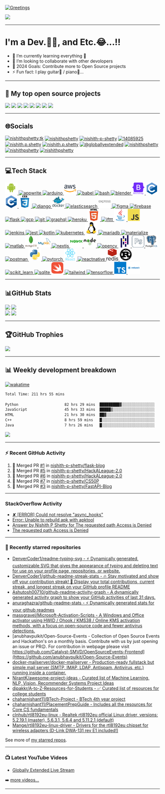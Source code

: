 <!--
### Hi there, I'm Shetty - aka [Nishith P Shetty][website] 👋
-->
[![Greetings](https://readme-typing-svg.demolab.com/?font=Fira+Code&duration=1000&pause=1000&color=00FF00&center=true&vCenter=true&width=550&lines=Hi+there%2C+I%27m+Shetty+-+aka+Nishith+P+Shetty+%F0%9F%91%8B)](https://nishithpshetty.tk)
<!--
[website]: https://nishithpshetty.tk
-->
![](https://visitor-ctr.nishithpshetty.tk/api?name=github&operation=increment)

---

# I'm a Dev.🧑‍💻, and Etc.😂...!!
* 🌱 I’m currently learning everything 🤣
* 👯 I’m looking to collaborate with other devolopers
* 🥅 2024 Goals: Contribute more to Open Source projects
* ⚡ Fun fact: I play guitar🎸 / piano🎹...

---

## 📘 My top open source projects

[![](https://github-readme-stats.vercel.app/api/pin/?username=nishith-p-shetty&repo=visitor-counter&theme=blue-green&hide_border=true&border_radius=20&show_icons=true)](https://github.com/nishith-p-shetty/visitor-counter)
[![](https://github-readme-stats.vercel.app/api/pin/?username=nishith-p-shetty&repo=todo-task&theme=blue-green&hide_border=true&border_radius=20&show_icons=true)](https://github.com/nishith-p-shetty/todo-task)
[![](https://github-readme-stats.vercel.app/api/pin/?username=nishith-p-shetty&repo=insta-user-list&theme=blue-green&hide_border=true&border_radius=20&show_icons=true)](https://github.com/nishith-p-shetty/insta-user-list)
[![](https://github-readme-stats.vercel.app/api/pin/?username=nishith-p-shetty&repo=YT-ShortsToLongForm&theme=blue-green&hide_border=true&border_radius=20&show_icons=true)](https://github.com/nishith-p-shetty/YT-ShortsToLongForm)
[![](https://github-readme-stats.vercel.app/api/pin/?username=nishith-p-shetty&repo=Matrix&theme=blue-green&hide_border=true&border_radius=20&show_icons=true)](https://github.com/nishith-p-shetty/Matrix)
[![](https://github-readme-stats.vercel.app/api/pin/?username=nishith-p-shetty&repo=Live-Group-Chat&theme=blue-green&hide_border=true&border_radius=20&show_icons=true)](https://github.com/nishith-p-shetty/Live-Group-Chat)
[![](https://github-readme-stats.vercel.app/api/pin/?username=nishith-p-shetty&repo=flask-blog&theme=blue-green&hide_border=true&border_radius=20&show_icons=true)](https://github.com/nishith-p-shetty/flask-blog)
[![](https://github-readme-stats.vercel.app/api/pin/?username=nishith-p-shetty&repo=VTU-Results-Bot&theme=blue-green&hide_border=true&border_radius=20&show_icons=true)](https://github.com/nishith-p-shetty/VTU-Results-Bot)
<!--
[![](https://github-readme-stats.vercel.app/api/pin/?username=nishith-p-shetty&repo=GAT-Results-Bot&theme=blue-green&hide_border=true&border_radius=20&show_icons=true)](https://github.com/nishith-p-shetty/GAT-Results-Bot)
-->

---

## 🌐Socials
<p align="left">
<a href="https://nishithpshetty.tk" target="blank"><img src="https://img.shields.io/website?label=nishithpshetty.tk&style=for-the-badge&url=https%3A%2F%2Fnishithpshetty.tk" alt="nishithpshetty.tk" /></a>
<a href="https://twitter.com/nishithpshetty" target="blank"><img align="center" src="https://raw.githubusercontent.com/rahuldkjain/github-profile-readme-generator/master/src/images/icons/Social/twitter.svg" alt="nishithpshetty" height="30" width="40" /></a>
<a href="https://linkedin.com/in/nishith-p-shetty" target="blank"><img align="center" src="https://raw.githubusercontent.com/rahuldkjain/github-profile-readme-generator/master/src/images/icons/Social/linked-in-alt.svg" alt="nishith-p-shetty" height="30" width="40" /></a>
<a href="https://stackoverflow.com/users/14085925" target="blank"><img align="center" src="https://raw.githubusercontent.com/rahuldkjain/github-profile-readme-generator/master/src/images/icons/Social/stack-overflow.svg" alt="14085925" height="30" width="40" /></a>
<a href="https://fb.com/nishith.p.shetty" target="blank"><img align="center" src="https://raw.githubusercontent.com/rahuldkjain/github-profile-readme-generator/master/src/images/icons/Social/facebook.svg" alt="nishith.p.shetty" height="30" width="40" /></a>
<a href="https://instagram.com/nishith.p.shetty" target="blank"><img align="center" src="https://raw.githubusercontent.com/rahuldkjain/github-profile-readme-generator/master/src/images/icons/Social/instagram.svg" alt="nishith.p.shetty" height="30" width="40" /></a>
</a>
<a href="https://www.youtube.com/@globallyextended" target="blank"><img align="center" src="https://raw.githubusercontent.com/rahuldkjain/github-profile-readme-generator/master/src/images/icons/Social/youtube.svg" alt="@globallyextended" height="30" width="40" /></a>
<a href="https://www.codechef.com/users/nishithpshetty" target="blank"><img align="center" src="https://cdn.jsdelivr.net/npm/simple-icons@3.1.0/icons/codechef.svg" alt="nishithpshetty" height="30" width="40" /></a>
<a href="https://www.hackerrank.com/nishithpshetty" target="blank"><img align="center" src="https://raw.githubusercontent.com/rahuldkjain/github-profile-readme-generator/master/src/images/icons/Social/hackerrank.svg" alt="nishithpshetty" height="30" width="40" /></a>
<a href="https://www.leetcode.com/nishithpshetty" target="blank"><img align="center" src="https://raw.githubusercontent.com/rahuldkjain/github-profile-readme-generator/master/src/images/icons/Social/leet-code.svg" alt="nishithpshetty" height="30" width="40" /></a>
</p>

---

## 💻Tech Stack
<p align="left"> <a href="https://developer.android.com" target="_blank" rel="noreferrer"> <img src="https://raw.githubusercontent.com/devicons/devicon/master/icons/android/android-original-wordmark.svg" alt="android" width="40" height="40"/> </a> <a href="https://appwrite.io" target="_blank" rel="noreferrer"> <img src="https://www.vectorlogo.zone/logos/appwriteio/appwriteio-icon.svg" alt="appwrite" width="40" height="40"/> </a> <a href="https://www.arduino.cc/" target="_blank" rel="noreferrer"> <img src="https://cdn.worldvectorlogo.com/logos/arduino-1.svg" alt="arduino" width="40" height="40"/> </a> <a href="https://aws.amazon.com" target="_blank" rel="noreferrer"> <img src="https://raw.githubusercontent.com/devicons/devicon/master/icons/amazonwebservices/amazonwebservices-original-wordmark.svg" alt="aws" width="40" height="40"/> </a> <a href="https://babeljs.io/" target="_blank" rel="noreferrer"> <img src="https://www.vectorlogo.zone/logos/babeljs/babeljs-icon.svg" alt="babel" width="40" height="40"/> </a> <a href="https://www.gnu.org/software/bash/" target="_blank" rel="noreferrer"> <img src="https://www.vectorlogo.zone/logos/gnu_bash/gnu_bash-icon.svg" alt="bash" width="40" height="40"/> </a> <a href="https://www.blender.org/" target="_blank" rel="noreferrer"> <img src="https://download.blender.org/branding/community/blender_community_badge_white.svg" alt="blender" width="40" height="40"/> </a> <a href="https://getbootstrap.com" target="_blank" rel="noreferrer"> <img src="https://raw.githubusercontent.com/devicons/devicon/master/icons/bootstrap/bootstrap-plain-wordmark.svg" alt="bootstrap" width="40" height="40"/> </a> <a href="https://www.cprogramming.com/" target="_blank" rel="noreferrer"> <img src="https://raw.githubusercontent.com/devicons/devicon/master/icons/c/c-original.svg" alt="c" width="40" height="40"/> </a> <a href="https://www.w3schools.com/cpp/" target="_blank" rel="noreferrer"> <img src="https://raw.githubusercontent.com/devicons/devicon/master/icons/cplusplus/cplusplus-original.svg" alt="cplusplus" width="40" height="40"/> </a> <a href="https://www.w3schools.com/css/" target="_blank" rel="noreferrer"> <img src="https://raw.githubusercontent.com/devicons/devicon/master/icons/css3/css3-original-wordmark.svg" alt="css3" width="40" height="40"/> </a> <a href="https://www.djangoproject.com/" target="_blank" rel="noreferrer"> <img src="https://cdn.worldvectorlogo.com/logos/django.svg" alt="django" width="40" height="40"/> </a> <a href="https://www.docker.com/" target="_blank" rel="noreferrer"> <img src="https://raw.githubusercontent.com/devicons/devicon/master/icons/docker/docker-original-wordmark.svg" alt="docker" width="40" height="40"/> </a> <a href="https://www.elastic.co" target="_blank" rel="noreferrer"> <img src="https://www.vectorlogo.zone/logos/elastic/elastic-icon.svg" alt="elasticsearch" width="40" height="40"/> </a> <a href="https://expressjs.com" target="_blank" rel="noreferrer"> <img src="https://raw.githubusercontent.com/devicons/devicon/master/icons/express/express-original-wordmark.svg" alt="express" width="40" height="40"/> </a> <a href="https://www.figma.com/" target="_blank" rel="noreferrer"> <img src="https://www.vectorlogo.zone/logos/figma/figma-icon.svg" alt="figma" width="40" height="40"/> </a> <a href="https://firebase.google.com/" target="_blank" rel="noreferrer"> <img src="https://www.vectorlogo.zone/logos/firebase/firebase-icon.svg" alt="firebase" width="40" height="40"/> </a> <a href="https://flask.palletsprojects.com/" target="_blank" rel="noreferrer"> <img src="https://www.vectorlogo.zone/logos/pocoo_flask/pocoo_flask-icon.svg" alt="flask" width="40" height="40"/> </a> <a href="https://cloud.google.com" target="_blank" rel="noreferrer"> <img src="https://www.vectorlogo.zone/logos/google_cloud/google_cloud-icon.svg" alt="gcp" width="40" height="40"/> </a> <a href="https://git-scm.com/" target="_blank" rel="noreferrer"> <img src="https://www.vectorlogo.zone/logos/git-scm/git-scm-icon.svg" alt="git" width="40" height="40"/> </a> <a href="https://graphql.org" target="_blank" rel="noreferrer"> <img src="https://www.vectorlogo.zone/logos/graphql/graphql-icon.svg" alt="graphql" width="40" height="40"/> </a> <a href="https://heroku.com" target="_blank" rel="noreferrer"> <img src="https://www.vectorlogo.zone/logos/heroku/heroku-icon.svg" alt="heroku" width="40" height="40"/> </a> <a href="https://www.w3.org/html/" target="_blank" rel="noreferrer"> <img src="https://raw.githubusercontent.com/devicons/devicon/master/icons/html5/html5-original-wordmark.svg" alt="html5" width="40" height="40"/> </a> <a href="https://ifttt.com/" target="_blank" rel="noreferrer"> <img src="https://www.vectorlogo.zone/logos/ifttt/ifttt-ar21.svg" alt="ifttt" width="40" height="40"/> </a> <a href="https://www.java.com" target="_blank" rel="noreferrer"> <img src="https://raw.githubusercontent.com/devicons/devicon/master/icons/java/java-original.svg" alt="java" width="40" height="40"/> </a> <a href="https://developer.mozilla.org/en-US/docs/Web/JavaScript" target="_blank" rel="noreferrer"> <img src="https://raw.githubusercontent.com/devicons/devicon/master/icons/javascript/javascript-original.svg" alt="javascript" width="40" height="40"/> </a> <a href="https://www.jenkins.io" target="_blank" rel="noreferrer"> <img src="https://www.vectorlogo.zone/logos/jenkins/jenkins-icon.svg" alt="jenkins" width="40" height="40"/> </a> <a href="https://jestjs.io" target="_blank" rel="noreferrer"> <img src="https://www.vectorlogo.zone/logos/jestjsio/jestjsio-icon.svg" alt="jest" width="40" height="40"/> </a> <a href="https://kotlinlang.org" target="_blank" rel="noreferrer"> <img src="https://www.vectorlogo.zone/logos/kotlinlang/kotlinlang-icon.svg" alt="kotlin" width="40" height="40"/> </a> <a href="https://kubernetes.io" target="_blank" rel="noreferrer"> <img src="https://www.vectorlogo.zone/logos/kubernetes/kubernetes-icon.svg" alt="kubernetes" width="40" height="40"/> </a> <a href="https://www.linux.org/" target="_blank" rel="noreferrer"> <img src="https://raw.githubusercontent.com/devicons/devicon/master/icons/linux/linux-original.svg" alt="linux" width="40" height="40"/> </a> <a href="https://mariadb.org/" target="_blank" rel="noreferrer"> <img src="https://www.vectorlogo.zone/logos/mariadb/mariadb-icon.svg" alt="mariadb" width="40" height="40"/> </a> <a href="https://materializecss.com/" target="_blank" rel="noreferrer"> <img src="https://raw.githubusercontent.com/prplx/svg-logos/5585531d45d294869c4eaab4d7cf2e9c167710a9/svg/materialize.svg" alt="materialize" width="40" height="40"/> </a> <a href="https://www.mathworks.com/" target="_blank" rel="noreferrer"> <img src="https://upload.wikimedia.org/wikipedia/commons/2/21/Matlab_Logo.png" alt="matlab" width="40" height="40"/> </a> <a href="https://www.mongodb.com/" target="_blank" rel="noreferrer"> <img src="https://raw.githubusercontent.com/devicons/devicon/master/icons/mongodb/mongodb-original-wordmark.svg" alt="mongodb" width="40" height="40"/> </a> <a href="https://www.mysql.com/" target="_blank" rel="noreferrer"> <img src="https://raw.githubusercontent.com/devicons/devicon/master/icons/mysql/mysql-original-wordmark.svg" alt="mysql" width="40" height="40"/> </a> <a href="https://nextjs.org/" target="_blank" rel="noreferrer"> <img src="https://cdn.worldvectorlogo.com/logos/nextjs-2.svg" alt="nextjs" width="40" height="40"/> </a> <a href="https://www.nginx.com" target="_blank" rel="noreferrer"> <img src="https://raw.githubusercontent.com/devicons/devicon/master/icons/nginx/nginx-original.svg" alt="nginx" width="40" height="40"/> </a> <a href="https://nodejs.org" target="_blank" rel="noreferrer"> <img src="https://raw.githubusercontent.com/devicons/devicon/master/icons/nodejs/nodejs-original-wordmark.svg" alt="nodejs" width="40" height="40"/> </a> <a href="https://opencv.org/" target="_blank" rel="noreferrer"> <img src="https://www.vectorlogo.zone/logos/opencv/opencv-icon.svg" alt="opencv" width="40" height="40"/> </a> <a href="https://pandas.pydata.org/" target="_blank" rel="noreferrer"> <img src="https://raw.githubusercontent.com/devicons/devicon/2ae2a900d2f041da66e950e4d48052658d850630/icons/pandas/pandas-original.svg" alt="pandas" width="40" height="40"/> </a> <a href="https://www.photoshop.com/en" target="_blank" rel="noreferrer"> <img src="https://raw.githubusercontent.com/devicons/devicon/master/icons/photoshop/photoshop-line.svg" alt="photoshop" width="40" height="40"/> </a> <a href="https://www.postgresql.org" target="_blank" rel="noreferrer"> <img src="https://raw.githubusercontent.com/devicons/devicon/master/icons/postgresql/postgresql-original-wordmark.svg" alt="postgresql" width="40" height="40"/> </a> <a href="https://postman.com" target="_blank" rel="noreferrer"> <img src="https://www.vectorlogo.zone/logos/getpostman/getpostman-icon.svg" alt="postman" width="40" height="40"/> </a> <a href="https://www.python.org" target="_blank" rel="noreferrer"> <img src="https://raw.githubusercontent.com/devicons/devicon/master/icons/python/python-original.svg" alt="python" width="40" height="40"/> </a> <a href="https://pytorch.org/" target="_blank" rel="noreferrer"> <img src="https://www.vectorlogo.zone/logos/pytorch/pytorch-icon.svg" alt="pytorch" width="40" height="40"/> </a> <a href="https://reactjs.org/" target="_blank" rel="noreferrer"> <img src="https://raw.githubusercontent.com/devicons/devicon/master/icons/react/react-original-wordmark.svg" alt="react" width="40" height="40"/> </a> <a href="https://reactnative.dev/" target="_blank" rel="noreferrer"> <img src="https://reactnative.dev/img/header_logo.svg" alt="reactnative" width="40" height="40"/> </a> <a href="https://redis.io" target="_blank" rel="noreferrer"> <img src="https://raw.githubusercontent.com/devicons/devicon/master/icons/redis/redis-original-wordmark.svg" alt="redis" width="40" height="40"/> </a> <a href="https://www.rust-lang.org" target="_blank" rel="noreferrer"> <img src="https://raw.githubusercontent.com/devicons/devicon/master/icons/rust/rust-plain.svg" alt="rust" width="40" height="40"/> </a> <a href="https://scikit-learn.org/" target="_blank" rel="noreferrer"> <img src="https://upload.wikimedia.org/wikipedia/commons/0/05/Scikit_learn_logo_small.svg" alt="scikit_learn" width="40" height="40"/> </a> <a href="https://www.sqlite.org/" target="_blank" rel="noreferrer"> <img src="https://www.vectorlogo.zone/logos/sqlite/sqlite-icon.svg" alt="sqlite" width="40" height="40"/> </a> <a href="https://developer.apple.com/swift/" target="_blank" rel="noreferrer"> <img src="https://raw.githubusercontent.com/devicons/devicon/master/icons/swift/swift-original.svg" alt="swift" width="40" height="40"/> </a> <a href="https://tailwindcss.com/" target="_blank" rel="noreferrer"> <img src="https://www.vectorlogo.zone/logos/tailwindcss/tailwindcss-icon.svg" alt="tailwind" width="40" height="40"/> </a> <a href="https://www.tensorflow.org" target="_blank" rel="noreferrer"> <img src="https://www.vectorlogo.zone/logos/tensorflow/tensorflow-icon.svg" alt="tensorflow" width="40" height="40"/> </a> <a href="https://www.typescriptlang.org/" target="_blank" rel="noreferrer"> <img src="https://raw.githubusercontent.com/devicons/devicon/master/icons/typescript/typescript-original.svg" alt="typescript" width="40" height="40"/> </a> <a href="https://webpack.js.org" target="_blank" rel="noreferrer"> <img src="https://raw.githubusercontent.com/devicons/devicon/d00d0969292a6569d45b06d3f350f463a0107b0d/icons/webpack/webpack-original-wordmark.svg" alt="webpack" width="40" height="40"/> </a> </p>

---

## 📊GitHub Stats
![](https://github-readme-stats.vercel.app/api?username=nishith-p-shetty&theme=blue-green&hide_border=true&border_radius=20&count_private=true&show_icons=true&show=reviews,discussions_started,discussions_answered,prs_merged,prs_merged_percentage&include_all_commits=true)
![](https://streak-stats.demolab.com/?user=nishith-p-shetty&theme=blue-green&hide_border=true&border_radius=20)<br/>
![](https://github-readme-stats.vercel.app/api/top-langs/?username=nishith-p-shetty&langs_count=100&theme=blue-green&hide_border=true&include_all_commits=true&count_private=true&layout=compact&border_radius=20)
![](https://github-readme-activity-graph.vercel.app/graph?username=nishith-p-shetty&bg_color=000000&color=33ccff&line=00ff00&point=ff0000&area=true&hide_border=true)

---

## 🏆GitHub Trophies
![](https://github-profile-trophy.vercel.app/?username=nishith-p-shetty&theme=darkhub&no-frame=true&no-bg=false)

---

## 📊 Weekly development breakdown
[![wakatime](https://wakatime.com/badge/user/3293b52b-10bd-4590-b1ef-1d73820f2f34.svg)](https://wakatime.com/@3293b52b-10bd-4590-b1ef-1d73820f2f34)
<!--START_SECTION:waka-->

```txt
Total Time: 211 hrs 55 mins

Python                     82 hrs 29 mins  █████████▓░░░░░░░░░░░░░░░   38.93 %
JavaScript                 45 hrs 33 mins  █████▒░░░░░░░░░░░░░░░░░░░   21.50 %
HTML                       21 hrs 30 mins  ██▓░░░░░░░░░░░░░░░░░░░░░░   10.15 %
C++                        8 hrs 59 mins   █░░░░░░░░░░░░░░░░░░░░░░░░   04.24 %
Java                       7 hrs 26 mins   █░░░░░░░░░░░░░░░░░░░░░░░░   03.51 %
```

<!--END_SECTION:waka-->

![](https://github-readme-stats.vercel.app/api/wakatime?username=nishith_p_shetty&theme=blue-green&hide_border=true&border_radius=20)

---

### ⚡ Recent GitHub Activity
  
<!--START_SECTION:activity-->
1. 🎉 Merged PR [#1](https://github.com/nishith-p-shetty/flask-blog/pull/1) in [nishith-p-shetty/flask-blog](https://github.com/nishith-p-shetty/flask-blog)
2. 🎉 Merged PR [#5](https://github.com/nishith-p-shetty/HackALeague-2.0/pull/5) in [nishith-p-shetty/HackALeague-2.0](https://github.com/nishith-p-shetty/HackALeague-2.0)
3. 🎉 Merged PR [#6](https://github.com/nishith-p-shetty/HackALeague-2.0/pull/6) in [nishith-p-shetty/HackALeague-2.0](https://github.com/nishith-p-shetty/HackALeague-2.0)
4. 🎉 Merged PR [#7](https://github.com/nishith-p-shetty/CS50P/pull/7) in [nishith-p-shetty/CS50P](https://github.com/nishith-p-shetty/CS50P)
5. 🎉 Merged PR [#3](https://github.com/nishith-p-shetty/FastAPI-Blog/pull/3) in [nishith-p-shetty/FastAPI-Blog](https://github.com/nishith-p-shetty/FastAPI-Blog)
<!--END_SECTION:activity-->

---

### StackOverflow Activity

<!-- STACKOVERFLOW:START -->
- [✘ [ERROR] Could not resolve &quot;async_hooks&quot;](https://stackoverflow.com/questions/75111375/error-could-not-resolve-async-hooks)
- [Error: Unable to rebuild apk with apktool](https://stackoverflow.com/questions/65509607/error-unable-to-rebuild-apk-with-apktool)
- [Answer by Nishith P Shetty for The requested path Access is Denied](https://stackoverflow.com/questions/64241896/the-requested-path-access-is-denied/64242800#64242800)
- [The requested path Access is Denied](https://stackoverflow.com/questions/64241896/the-requested-path-access-is-denied)
<!-- STACKOVERFLOW:END -->

---

### 🌟 Recently starred repositories

<!-- starred repos start -->
- [DenverCoder1/readme-typing-svg - ⚡ Dynamically generated, customizable SVG that gives the appearance of typing and deleting text for use on your profile page, repositories, or website.](https://github.com/DenverCoder1/readme-typing-svg)
- [DenverCoder1/github-readme-streak-stats - 🔥 Stay motivated and show off your contribution streak! 🌟 Display your total contributions, current streak, and longest streak on your GitHub profile README](https://github.com/DenverCoder1/github-readme-streak-stats)
- [Ashutosh00710/github-readme-activity-graph - A dynamically generated activity graph to show your GitHub activities of last 31 days.](https://github.com/Ashutosh00710/github-readme-activity-graph)
- [anuraghazra/github-readme-stats - :zap: Dynamically generated stats for your github readmes](https://github.com/anuraghazra/github-readme-stats)
- [massgravel/Microsoft-Activation-Scripts - A Windows and Office activator using HWID / Ohook / KMS38 / Online KMS activation methods, with a focus on open-source code and fewer antivirus detections.](https://github.com/massgravel/Microsoft-Activation-Scripts)
- [anubhavpulkit/Open-Source-Events - Collection of Open Source Events and Hackathon's on a monthly basis. Contribute with us by just opening an issue or PR😉.  For contribution in webpage please visit https://github.com/Catalyst-SMVD/OpenSourceEvents-Frontend](https://github.com/anubhavpulkit/Open-Source-Events)
- [docker-mailserver/docker-mailserver - Production-ready fullstack but simple mail server (SMTP, IMAP, LDAP, Antispam, Antivirus, etc.) running inside a container.](https://github.com/docker-mailserver/docker-mailserver)
- [NirantK/awesome-project-ideas - Curated list of Machine Learning, NLP, Vision, Recommender Systems Project Ideas](https://github.com/NirantK/awesome-project-ideas)
- [dipakkr/A-to-Z-Resources-for-Students - ✅  Curated list of resources for college students ](https://github.com/dipakkr/A-to-Z-Resources-for-Students)
- [chaharnishant11/BTech-Project - BTech 4th year project](https://github.com/chaharnishant11/BTech-Project)
- [chaharnishant11/PlacementPrepGuide - Includes all the resources for Core CS fundamentals](https://github.com/chaharnishant11/PlacementPrepGuide)
- [clnhub/rtl8192eu-linux - Realtek rtl8192eu official Linux driver, versions: 5.2.19.1 (master), 5.6.3.1, 5.6.4 and 5.11.2.1 (default)](https://github.com/clnhub/rtl8192eu-linux)
- [Mange/rtl8192eu-linux-driver - Drivers for the rtl8192eu chipset for wireless adapters (D-Link DWA-131 rev E1 included!)](https://github.com/Mange/rtl8192eu-linux-driver)
<!-- starred repos end -->

See more of [my starred repos](https://github.com/stars/nishith-p-shetty/).

---

### 📺 Latest YouTube Videos

<!-- YOUTUBE:START -->
<!-- YOUTUBE:END -->
<!-- Latest YOUTUBE Activity:START -->
- [Globally Extended Live Stream](https://www.youtube.com/watch?v=pwHhUK6PjCY)
<!-- Latest YOUTUBE Activity:END -->

➡️ [more videos...](https://www.youtube.com/@globallyextended)

---
